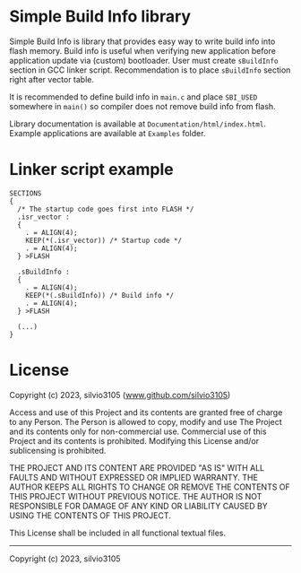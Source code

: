 
# Simple Build Info library

Simple Build Info is library that provides easy way to write build info into flash memory. Build info is useful when verifying new application before application update via (custom) bootloader.
User must create `sBuildInfo` section in GCC linker script. Recommendation is to place `sBuildInfo` section right after vector table.

It is recommended to define build info in `main.c` and place `SBI_USED` somewhere in `main()` so compiler does not remove build info from flash.

Library documentation is available at `Documentation/html/index.html`.
Example applications are available at `Examples` folder.


# Linker script example

```
SECTIONS
{
  /* The startup code goes first into FLASH */
  .isr_vector :
  {
    . = ALIGN(4);
    KEEP(*(.isr_vector)) /* Startup code */
    . = ALIGN(4);
  } >FLASH

  .sBuildInfo :
  {
    . = ALIGN(4);
    KEEP(*(.sBuildInfo)) /* Build info */
    . = ALIGN(4);
  } >FLASH

  (...)
}
```


# License

Copyright (c) 2023, silvio3105 (www.github.com/silvio3105)

Access and use of this Project and its contents are granted free of charge to any Person.
The Person is allowed to copy, modify and use The Project and its contents only for non-commercial use.
Commercial use of this Project and its contents is prohibited.
Modifying this License and/or sublicensing is prohibited.

THE PROJECT AND ITS CONTENT ARE PROVIDED "AS IS" WITH ALL FAULTS AND WITHOUT EXPRESSED OR IMPLIED WARRANTY.
THE AUTHOR KEEPS ALL RIGHTS TO CHANGE OR REMOVE THE CONTENTS OF THIS PROJECT WITHOUT PREVIOUS NOTICE.
THE AUTHOR IS NOT RESPONSIBLE FOR DAMAGE OF ANY KIND OR LIABILITY CAUSED BY USING THE CONTENTS OF THIS PROJECT.

This License shall be included in all functional textual files.

---

Copyright (c) 2023, silvio3105